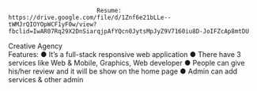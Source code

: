 
                             Resume: https://drive.google.com/file/d/1Znf6e21bLLe--tWMJrQIOYOpWCF1yF0w/view?fbclid=IwAR07Rq29X2DnSiarqjpAfYQcn0JytsMpJyZ9V7160iu8D-JoIFZcAp8mtDU
Creative Agency               
Features: 
   ● It’s a full-stack responsive web application 
   ● There have 3 services  like Web & Mobile, Graphics, Web developer 
   ● People can give his/her review and it will be show on the home page 
   ● Admin can add services & other admin


